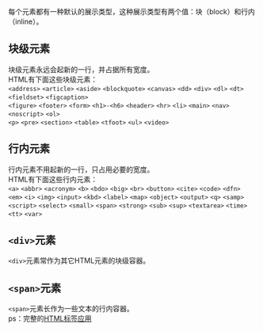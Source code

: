 每个元素都有一种默认的展示类型，这种展示类型有两个值：块（block）和行内（inline）。
## 块级元素
块级元素永远会起新的一行，并占据所有宽度。  
HTML有下面这些块级元素：  
`<address>` `<article>` `<aside>` `<blockquote>` `<canvas>` `<dd>` `<div>` `<dl>` `<dt>` `<fieldset>` `<figcaption>`  
`<figure>` `<footer>` `<form>` `<h1>-<h6>` `<header>` `<hr>` `<li>` `<main>` `<nav>` `<noscript>` `<ol>`  
`<p>` `<pre>` `<section>` `<table>` `<tfoot>` `<ul>` `<video>`
## 行内元素
行内元素不用起新的一行，只占用必要的宽度。  
HTML有下面这些行内元素：  
`<a>` `<abbr>` `<acronym>` `<b>` `<bdo>` `<big>` `<br>` `<button>` `<cite>` `<code>` `<dfn>`  
`<em>` `<i>` `<img>` `<input>` `<kbd>` `<label>` `<map>` `<object>` `<output>` `<q>` `<samp>`  
`<script>` `<select>` `<small>` `<span>` `<strong>` `<sub>` `<sup>` `<textarea>` `<time>` `<tt>` `<var>`
## `<div>`元素
`<div>`元素常作为其它HTML元素的块级容器。  
## `<span>`元素
`<span>`元素长作为一些文本的行内容器。  
ps：完整的[HTML标签应用](https://www.w3schools.com/tags/default.asp)
